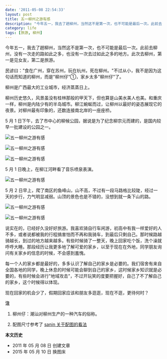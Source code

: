 ```yaml
---
date: '2011-05-08 22:54:33'
layout: post
title: 五一柳州之游有感
description: "今年五一，我去了趟柳州，当然这不是第一次，也不可能是最后一次。此前去柳州，没有一次走的路如此之多，也没有一次去过如此之多的地方。此次去柳州，第一是见女友，第二是旅游。"
category: life
tags: [旅游, 柳州]
---
```


今年五一，我去了趟柳州，当然这不是第一次，也不可能是最后一次。此前去柳州，没有一次走的路如此之多，也没有一次去过如此之多的地方。此次去柳州，第一是见女友，第二是旅游。

民谚曰："食在广州，穿在苏州，玩在杭州，死在柳州。"不过从小，我不是因为这句话而知道的柳州，而是"柳州仔"①，家乡太多"柳州仔"了。

柳州是广西最大的工业城市，经济蒸蒸日上。

柳州历史悠久，风景虽没有桂林那般的甲天下，但也算是山美水美人也美。和重庆一样，柳州是内陆少有的半岛城市。柳江蜿蜒而过，让柳州以最好的姿态展现它的夜景。对柳州最有印象的，还数连接南北岸的一座座桥。

5 月 1 日下午，去了市中心的柳候公园，据说是为了纪念柳宗元而建的，是国内较早一批建设的公园之一。

![五一柳州之游有感]({{site.IMG_PATH}}/liuzhou-2011-5-1-01.jpg_640)

![五一柳州之游有感]({{site.IMG_PATH}}/liuzhou-2011-5-1-02.jpg_640)

![五一柳州之游有感]({{site.IMG_PATH}}/liuzhou-2011-5-1-03.jpg_640)

5 月 1 日晚上，在柳江河畔看了音乐喷泉表演。

![五一柳州之游有感]({{site.IMG_PATH}}/liuzhou-2011-5-1-04.jpg_640)

5 月 2 日早上，爬了南区的鱼峰山，山不高，不过有一段马路格比较陡，经过一天的步行，力气明显减弱。山顶的景色也是不错的，没想到就一条下山的路。

![五一柳州之游有感]({{site.IMG_PATH}}/liuzhou-2011-5-1-05.jpg_640)

![五一柳州之游有感]({{site.IMG_PATH}}/liuzhou-2011-5-1-06.jpg_640)

说实在的，已经好久没好好旅游。我喜欢骑自行车闲游，初高中有我一样爱好的人不多，或者说都被我的行程搞害怕而不再和我骑车，到最后只剩自己。那时候路越骑越长，到过的地方越来越多。有些时候骑了一整天，晚上回家吃个饭，洗个澡就呼呼大睡。那段经历让我更多地了解可爱的家乡，以至于现在在外地，同学朋友询问有关家乡的信息的时候，不会感到羞愧。

每一个人的家乡都是最好的，多多认识了解自己的家乡是必要的。我们宿舍有来自全国各地的同学，晚上休息的时候可能会聊到自己的家乡，这时候家乡知识就是必要的，有些时候会进行"地域攻击"，不过开玩笑的度要把握好，自己了不了解自己的家乡，这个时候得以体现。

现在回家的机会少了，假期回家应该和朋友多逛逛，现在不逛，更待何时？

**注**

1. 柳州仔：潮汕对柳州生产的一种汽车的俗称。

2. 配图尺寸参考了 [sanin 关于配图的看法](http://samozi.com/internet/principles-about-pictures.html)

**本文历史**

* 2011 年 05 月 08 日 创建文章
* 2015 年 05 月 10 日 换图床

